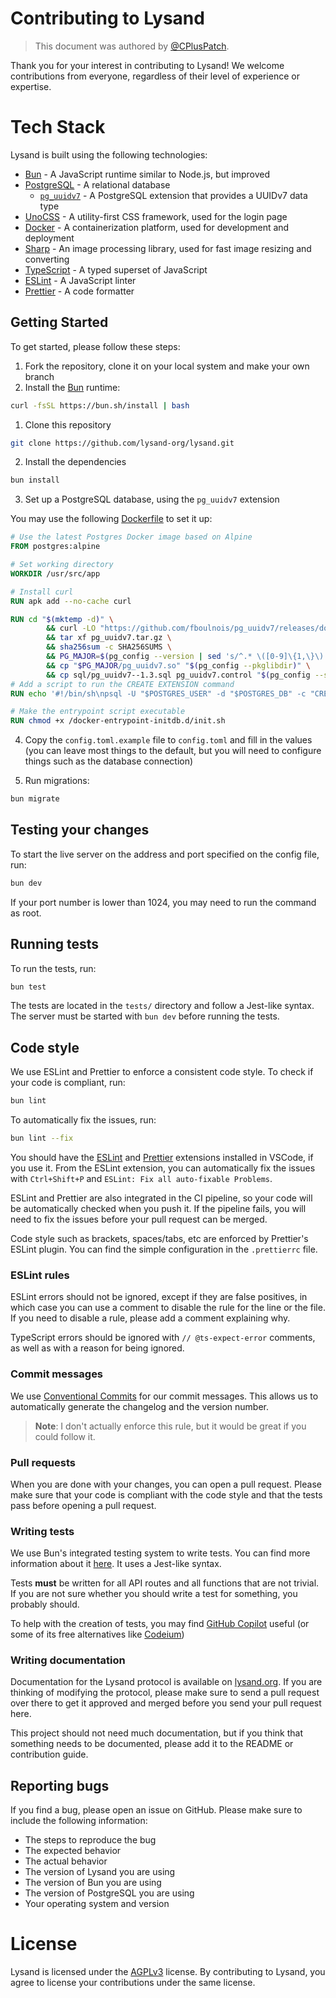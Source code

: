 # Contributing to Lysand

> This document was authored by [@CPlusPatch](https://github.com/CPlusPatch).

Thank you for your interest in contributing to Lysand! We welcome contributions from everyone, regardless of their level of experience or expertise.

# Tech Stack

Lysand is built using the following technologies:

- [Bun](https://bun.sh) - A JavaScript runtime similar to Node.js, but improved
- [PostgreSQL](https://www.postgresql.org/) - A relational database
  - [`pg_uuidv7`](https://github.com/fboulnois/pg_uuidv7) - A PostgreSQL extension that provides a UUIDv7 data type
- [UnoCSS](https://unocss.dev) - A utility-first CSS framework, used for the login page
- [Docker](https://www.docker.com/) - A containerization platform, used for development and deployment
- [Sharp](https://sharp.pixelplumbing.com/) - An image processing library, used for fast image resizing and converting
- [TypeScript](https://www.typescriptlang.org/) - A typed superset of JavaScript
- [ESLint](https://eslint.org/) - A JavaScript linter
- [Prettier](https://prettier.io/) - A code formatter

## Getting Started
To get started, please follow these steps:

1. Fork the repository, clone it on your local system and make your own branch
2. Install the [Bun](https://bun.sh) runtime:
```sh
curl -fsSL https://bun.sh/install | bash
```
1. Clone this repository

```bash
git clone https://github.com/lysand-org/lysand.git
```

2. Install the dependencies

```bash
bun install
```

3. Set up a PostgreSQL database, using the `pg_uuidv7` extension

You may use the following [Dockerfile](Postgres.Dockerfile) to set it up:
    
```Dockerfile
# Use the latest Postgres Docker image based on Alpine
FROM postgres:alpine

# Set working directory
WORKDIR /usr/src/app

# Install curl
RUN apk add --no-cache curl

RUN cd "$(mktemp -d)" \
        && curl -LO "https://github.com/fboulnois/pg_uuidv7/releases/download/v1.3.0/{pg_uuidv7.tar.gz,SHA256SUMS}" \
        && tar xf pg_uuidv7.tar.gz \
        && sha256sum -c SHA256SUMS \
        && PG_MAJOR=$(pg_config --version | sed 's/^.* \([0-9]\{1,\}\).*$/\1/') \
        && cp "$PG_MAJOR/pg_uuidv7.so" "$(pg_config --pkglibdir)" \
        && cp sql/pg_uuidv7--1.3.sql pg_uuidv7.control "$(pg_config --sharedir)/extension"
# Add a script to run the CREATE EXTENSION command
RUN echo '#!/bin/sh\npsql -U "$POSTGRES_USER" -d "$POSTGRES_DB" -c "CREATE EXTENSION pg_uuidv7;"' > /docker-entrypoint-initdb.d/init.sh

# Make the entrypoint script executable
RUN chmod +x /docker-entrypoint-initdb.d/init.sh
```

4. Copy the `config.toml.example` file to `config.toml` and fill in the values (you can leave most things to the default, but you will need to configure things such as the database connection)

5. Run migrations:

```bash
bun migrate
```

## Testing your changes

To start the live server on the address and port specified on the config file, run:
```sh
bun dev
```

If your port number is lower than 1024, you may need to run the command as root.

## Running tests

To run the tests, run:
```sh
bun test
```

The tests are located in the `tests/` directory and follow a Jest-like syntax. The server must be started with `bun dev` before running the tests.

## Code style

We use ESLint and Prettier to enforce a consistent code style. To check if your code is compliant, run:
```sh
bun lint
```

To automatically fix the issues, run:
```sh
bun lint --fix
```

You should have the [ESLint](https://marketplace.visualstudio.com/items?itemName=dbaeumer.vscode-eslint) and [Prettier](https://marketplace.visualstudio.com/items?itemName=esbenp.prettier-vscode) extensions installed in VSCode, if you use it. From the ESLint extension, you can automatically fix the issues with `Ctrl+Shift+P` and `ESLint: Fix all auto-fixable Problems`.

ESLint and Prettier are also integrated in the CI pipeline, so your code will be automatically checked when you push it. If the pipeline fails, you will need to fix the issues before your pull request can be merged.

Code style such as brackets, spaces/tabs, etc are enforced by Prettier's ESLint plugin. You can find the simple configuration in the `.prettierrc` file.

### ESLint rules

ESLint errors should not be ignored, except if they are false positives, in which case you can use a comment to disable the rule for the line or the file. If you need to disable a rule, please add a comment explaining why.

TypeScript errors should be ignored with `// @ts-expect-error` comments, as well as with a reason for being ignored.

### Commit messages

We use [Conventional Commits](https://www.conventionalcommits.org/en/v1.0.0/) for our commit messages. This allows us to automatically generate the changelog and the version number.

> **Note**: I don't actually enforce this rule, but it would be great if you could follow it.

### Pull requests

When you are done with your changes, you can open a pull request. Please make sure that your code is compliant with the code style and that the tests pass before opening a pull request.

### Writing tests

We use Bun's integrated testing system to write tests. You can find more information about it [here](https://bun.sh/docs/cli/test). It uses a Jest-like syntax.

Tests **must** be written for all API routes and all functions that are not trivial. If you are not sure whether you should write a test for something, you probably should.

To help with the creation of tests, you may find [GitHub Copilot](https://copilot.github.com/) useful (or some of its free alternatives like [Codeium](https://codeium.com/))

### Writing documentation

Documentation for the Lysand protocol is available on [lysand.org](https://lysand.org/). If you are thinking of modifying the protocol, please make sure to send a pull request over there to get it approved and merged before you send your pull request here.

This project should not need much documentation, but if you think that something needs to be documented, please add it to the README or contribution guide.

## Reporting bugs

If you find a bug, please open an issue on GitHub. Please make sure to include the following information:

- The steps to reproduce the bug
- The expected behavior
- The actual behavior
- The version of Lysand you are using
- The version of Bun you are using
- The version of PostgreSQL you are using
- Your operating system and version

# License

Lysand is licensed under the [AGPLv3](https://www.gnu.org/licenses/agpl-3.0.en.html) license. By contributing to Lysand, you agree to license your contributions under the same license.